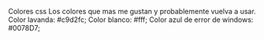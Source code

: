 Colores css
Los colores que mas me gustan y probablemente vuelva a usar.
Color lavanda: #c9d2fc;
Color blanco: #fff;
Color azul de error de windows: #0078D7;
